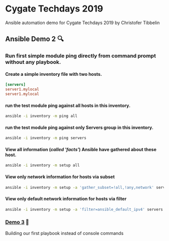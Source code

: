 # Cygate Techdays 2019
Ansible automation demo for Cygate Techdays 2019 by Christofer Tibbelin

## Ansible Demo 2 :mag:

### Run first simple module ping directly from command prompt without any playbook.

#### Create a simple inventory file with two hosts.
```INI
[servers]
server1.mylocal
server1.mylocal
```

#### run the test module ping against all hosts in this inventory.
```sh
ansible -i inventory -m ping all
```

#### run the test module ping against only Servers group in this inventory.
```sh
ansible -i inventory -m ping servers
```

#### View all information (*called 'facts'*) Ansible have gathered about these host.
```sh
ansible -i inventory -m setup all
```

#### View only network information for hosts via subset
```sh
ansible -i inventory -m setup -a 'gather_subset=!all,!any,network' servers
```

#### View only default network information for hosts via filter
```sh
ansible -i inventory -m setup -a 'filter=ansible_default_ipv4' servers
```

### [Demo 3](../demo3/) :book:
Building our first playbook instead of console commands
